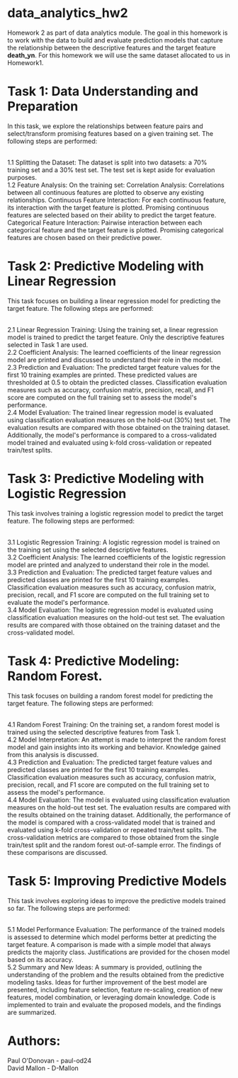 # data_analytics_hw2
Homework 2 as part of data analytics module.
The goal in this homework is to work with the data to build and evaluate prediction models that capture the relationship between the descriptive features and the target feature **death_yn**.
For this homework we will use the same dataset allocated to us in Homework1.

# Task 1: Data Understanding and Preparation
In this task, we explore the relationships between feature pairs and select/transform promising features based on a given training set. The following steps are performed:

<br>1.1 Splitting the Dataset: The dataset is split into two datasets: a 70% training set and a 30% test set. The test set is kept aside for evaluation purposes.
<br>1.2 Feature Analysis: On the training set:
Correlation Analysis: Correlations between all continuous features are plotted to observe any existing relationships.
Continuous Feature Interaction: For each continuous feature, its interaction with the target feature is plotted. Promising continuous features are selected based on their ability to predict the target feature.
Categorical Feature Interaction: Pairwise interaction between each categorical feature and the target feature is plotted. Promising categorical features are chosen based on their predictive power.

# Task 2: Predictive Modeling with Linear Regression
This task focuses on building a linear regression model for predicting the target feature. The following steps are performed:

<br>2.1 Linear Regression Training: Using the training set, a linear regression model is trained to predict the target feature. Only the descriptive features selected in Task 1 are used.
<br>2.2 Coefficient Analysis: The learned coefficients of the linear regression model are printed and discussed to understand their role in the model.
<br>2.3 Prediction and Evaluation: The predicted target feature values for the first 10 training examples are printed. These predicted values are thresholded at 0.5 to obtain the predicted classes. Classification evaluation measures such as accuracy, confusion matrix, precision, recall, and F1 score are computed on the full training set to assess the model's performance.
<br>2.4 Model Evaluation: The trained linear regression model is evaluated using classification evaluation measures on the hold-out (30%) test set. The evaluation results are compared with those obtained on the training dataset. Additionally, the model's performance is compared to a cross-validated model trained and evaluated using k-fold cross-validation or repeated train/test splits.

# Task 3: Predictive Modeling with Logistic Regression
This task involves training a logistic regression model to predict the target feature. The following steps are performed:

<br>3.1 Logistic Regression Training: A logistic regression model is trained on the training set using the selected descriptive features.
<br>3.2 Coefficient Analysis: The learned coefficients of the logistic regression model are printed and analyzed to understand their role in the model.
<br>3.3 Prediction and Evaluation: The predicted target feature values and predicted classes are printed for the first 10 training examples. Classification evaluation measures such as accuracy, confusion matrix, precision, recall, and F1 score are computed on the full training set to evaluate the model's performance.
<br>3.4 Model Evaluation: The logistic regression model is evaluated using classification evaluation measures on the hold-out test set. The evaluation results are compared with those obtained on the training dataset and the cross-validated model.

# Task 4: Predictive Modeling: Random Forest.  
This task focuses on building a random forest model for predicting the target feature. The following steps are performed:

<br>4.1 Random Forest Training: On the training set, a random forest model is trained using the selected descriptive features from Task 1.
<br>4.2 Model Interpretation: An attempt is made to interpret the random forest model and gain insights into its working and behavior. Knowledge gained from this analysis is discussed.
<br>4.3 Prediction and Evaluation: The predicted target feature values and predicted classes are printed for the first 10 training examples. Classification evaluation measures such as accuracy, confusion matrix, precision, recall, and F1 score are computed on the full training set to assess the model's performance.
<br>4.4 Model Evaluation: The model is evaluated using classification evaluation measures on the hold-out test set. The evaluation results are compared with the results obtained on the training dataset. Additionally, the performance of the model is compared with a cross-validated model that is trained and evaluated using k-fold cross-validation or repeated train/test splits. The cross-validation metrics are compared to those obtained from the single train/test split and the random forest out-of-sample error. The findings of these comparisons are discussed.

# Task 5: Improving Predictive Models
This task involves exploring ideas to improve the predictive models trained so far. The following steps are performed:

<br>5.1 Model Performance Evaluation: The performance of the trained models is assessed to determine which model performs better at predicting the target feature. A comparison is made with a simple model that always predicts the majority class. Justifications are provided for the chosen model based on its accuracy.
<br>5.2 Summary and New Ideas: A summary is provided, outlining the understanding of the problem and the results obtained from the predictive modeling tasks. Ideas for further improvement of the best model are presented, including feature selection, feature re-scaling, creation of new features, model combination, or leveraging domain knowledge. Code is implemented to train and evaluate the proposed models, and the findings are summarized.

# Authors:
Paul O'Donovan - paul-od24 <br>
David Mallon - D-Mallon

